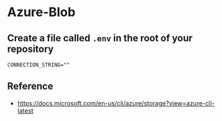 # Azure-Blob

## Create a file called `.env` in the root of your repository
```
CONNECTION_STRING=""
```

## Reference
* https://docs.microsoft.com/en-us/cli/azure/storage?view=azure-cli-latest